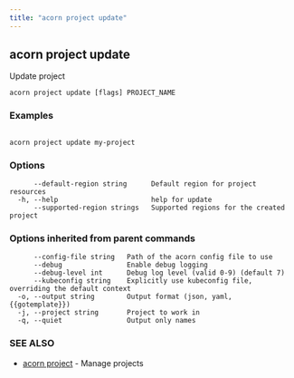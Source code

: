```yaml
---
title: "acorn project update"
---
```

## acorn project update

Update project

```
acorn project update [flags] PROJECT_NAME
```

### Examples

```

acorn project update my-project

```

### Options

```
      --default-region string      Default region for project resources
  -h, --help                       help for update
      --supported-region strings   Supported regions for the created project
```

### Options inherited from parent commands

```
      --config-file string   Path of the acorn config file to use
      --debug                Enable debug logging
      --debug-level int      Debug log level (valid 0-9) (default 7)
      --kubeconfig string    Explicitly use kubeconfig file, overriding the default context
  -o, --output string        Output format (json, yaml, {{gotemplate}})
  -j, --project string       Project to work in
  -q, --quiet                Output only names
```

### SEE ALSO

* [acorn project](acorn_project.md)	 - Manage projects

